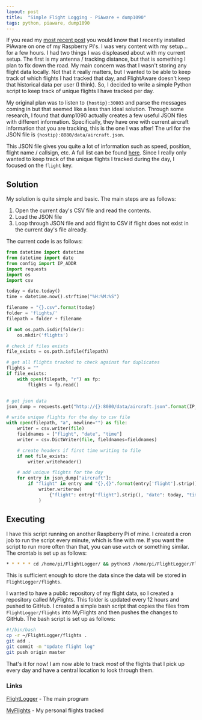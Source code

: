 ```yaml
---
layout: post
title:  "Simple Flight Logging - PiAware + dump1090"
tags: python, piaware, dump1090
---
```


If you read my [most recent post](https://www.georgeglessner.com/blog/first-impressions-piaware/) you would know that I recently installed PiAware on one of my Raspberry Pi's. I was very content with my setup... for a few hours. I had two things I was displeased about with my current setup. The first is my antenna / tracking distance, but that is something I plan to fix down the road. My main concern was that I wasn't storing any flight data locally. Not that it really matters, but I wanted to be able to keep track of which flights I had tracked that day, and FlightAware doesn't keep that historical data per user (I think). So, I decided to write a simple Python script to keep track of unique flights I have tracked per day. 

My original plan was to listen to `{hostip}:30003` and parse the messages coming in but that seemed like a less than ideal solution. Through some research, I found that dump1090 actually creates a few useful JSON files with different information. Specifically, they have one with current aircraft information that you are tracking, this is the one I was after! The url for the JSON file is `{hostip}:8080/data/aircraft.json`. 

This JSON file gives you quite a lot of information such as speed, position, flight name / callsign, etc. A full list can be found [here](https://github.com/SDRplay/dump1090/blob/master/README-json.md#aircraftjson). Since I really only wanted to keep track of the unique flights I tracked during the day, I focused on the `flight` key. 

## Solution

My solution is quite simple and basic. The main steps are as follows:

1. Open the current day's CSV file and read the contents. 
2. Load the JSON file
3. Loop through JSON file and add flight to CSV if flight does not exist in the current day's file already. 

The current code is as follows:

```python
from datetime import datetime
from datetime import date
from config import IP_ADDR
import requests
import os
import csv

today = date.today()
time = datetime.now().strftime("%H:%M:%S")

filename = "{}.csv".format(today)
folder = 'flights/'
filepath = folder + filename

if not os.path.isdir(folder):
    os.mkdir('flights')

# check if files exists
file_exists = os.path.isfile(filepath)

# get all flights tracked to check against for duplicates
flights = ""
if file_exists:
    with open(filepath, "r") as fp:
        flights = fp.read()


# get json data
json_dump = requests.get("http://{}:8080/data/aircraft.json".format(IP_ADDR)).json()

# write unique flights for the day to csv file
with open(filepath, "a", newline="") as file:
    writer = csv.writer(file)
    fieldnames = ["flight", "date", "time"]
    writer = csv.DictWriter(file, fieldnames=fieldnames)

    # create headers if first time writing to file
    if not file_exists:
        writer.writeheader()

    # add unique flights for the day
    for entry in json_dump["aircraft"]:
        if "flight" in entry and "{},{}".format(entry['flight'].strip(), today) not in flights:
            writer.writerow(
                {"flight": entry["flight"].strip(), "date": today, "time": time}
            )
```

## Executing

I have this script running on another Raspberry Pi of mine. I created a cron job to run the script every minute, which is fine with me. If you want the script to run more often than that, you can use `watch` or something similar. The crontab is set up as follows:

```bash
* * * * * cd /home/pi/FlightLogger/ && python3 /home/pi/FlightLogger/FlightLogger.py
```

This is sufficient enough to store the data since the data will be stored in `FlightLogger/flights`. 

I wanted to have a public repository of my flight data, so I created a repository called MyFlights. This folder is updated every 12 hours and pushed to GitHub. I created a simple bash script that copies the files from `FlightLogger/flights` into MyFlights and then pushes the changes to GitHub. The bash script is set up as follows:

```bash
#!/bin/bash
cp -r ~/FlightLogger/flights .
git add .
git commit -m "Update flight log"
git push origin master
```

That's it for now! I am now able to track _most_ of the flights that I pick up every day and have a central location to look through them. 

### Links

[FlightLogger](https://github.com/georgeglessner/FlightLogger) - The main program 

[MyFlights](https://github.com/georgeglessner/MyFlights) - My personal flights tracked
